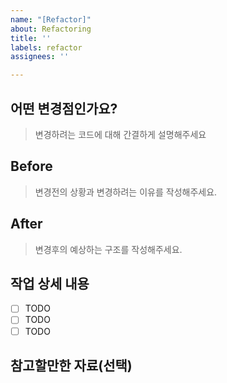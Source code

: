 ```yaml
---
name: "[Refactor]"
about: Refactoring
title: ''
labels: refactor
assignees: ''

---
```


## 어떤 변경점인가요?

> 변경하려는 코드에 대해 간결하게 설명해주세요



## Before
> 변경전의 상황과 변경하려는 이유를 작성해주세요.


## After
> 변경후의 예상하는 구조를 작성해주세요.



## 작업 상세 내용

- [ ] TODO
- [ ] TODO
- [ ] TODO

## 참고할만한 자료(선택)
